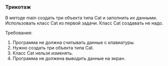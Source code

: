 
### Трикотаж

В методе main создать три объекта типа Cat и заполнить их данными.
Использовать класс Cat из первой задачи. Класс Cat создавать не надо.


Требования:
1.	Программа не должна считывать данные с клавиатуры.
2.	Нужно создать три объекта типа Cat.
3.	Класс Cat нельзя изменять.
4.	Программа не должена выводить данные на экран.


